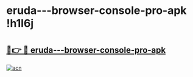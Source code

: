 # eruda---browser-console-pro-apk !h1l6j

# <h2><a href="https://34ftyc.esa.edu.pl?title=eruda---browser-console-pro-apk&ref=h1l6j">🔗👉 🔴 eruda---browser-console-pro-apk</a></h2>

[![acn](https://github.com/user-attachments/assets/0f9c940e-d8b0-45ae-aac7-cd30a18b3e1c)](https://34ftyc.esa.edu.pl?title=eruda---browser-console-pro-apk&ref=h1l6j)

